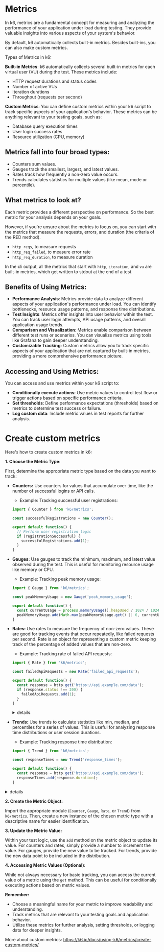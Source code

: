 # Metrics

In k6, metrics are a fundamental concept for measuring and analyzing the performance of your application under load during testing. They provide valuable insights into various aspects of your system's behavior.

By default, k6 automatically collects built-in metrics. Besides built-ins, you can also make custom metrics.

Types of Metrics in k6:

**Built-in Metrics**: k6 automatically collects several built-in metrics for each virtual user (VU) during the test. These metrics include:
- HTTP request durations and status codes
- Number of active VUs
- Iteration durations
- Throughput (requests per second)

**Custom Metrics**: You can define custom metrics within your k6 script to track specific aspects of your application's behavior. These metrics can be  anything relevant to your testing goals, such as:
- Database query execution times
- User login success rates
- Resource utilization (CPU, memory)

## Metrics fall into four broad types:

- Counters sum values.
- Gauges track the smallest, largest, and latest values.
- Rates track how frequently a non-zero value occurs.
- Trends calculates statistics for multiple values (like mean, mode or percentile).

## What metrics to look at?
Each metric provides a different perspective on performance. So the best metric for your analysis depends on your goals.

However, if you're unsure about the metrics to focus on, you can start with the metrics that measure the requests, errors, and duration (the criteria of the RED method).

- `http_reqs`, to measure requests
- `http_req_failed`, to measure error rate
- `http_req_duration`, to measure duration


In the cli output, all the metrics that start with `http`, `iteration`, and `vu` are built-in metrics, which get written to stdout at the end of a test. 

## Benefits of Using Metrics:

- **Performance Analysis**: Metrics provide data to analyze different aspects of your application's performance under load. You can identify bottlenecks, resource usage patterns, and response time distributions.
- **Test Insights**: Metrics offer insights into user behavior within the test. You can track user login attempts, API usage patterns, and overall application usage trends.
- **Comparison and Visualization**: Metrics enable comparison between different test runs or scenarios. You can visualize metrics using tools like Grafana to gain deeper understanding.
- **Customizable Tracking**: Custom metrics allow you to track specific aspects of your application that are not captured by built-in metrics, providing a more comprehensive performance picture.

## Accessing and Using Metrics:

You can access and use metrics within your k6 script to:

- **Conditionally execute actions**: Use metric values to control test flow or trigger actions based on specific performance criteria.
- **Set thresholds**: Define performance expectations (thresholds) based on metrics to determine test success or failure.
- **Log custom data**: Include metric values in test reports for further analysis.

# Create custom metrics

Here's how to create custom metrics in k6:

**1. Choose the Metric Type:**

First, determine the appropriate metric type based on the data you want to track:

* **Counters:** Use counters for values that accumulate over time, like the number of successful logins or API calls.
    * Example: Tracking successful user registrations:

    ```javascript
    import { Counter } from 'k6/metrics';

    const successfulRegistrations = new Counter();

    export default function() {
      // Perform user registration logic
      if (registrationSuccessful) {
        successfulRegistrations.add(1);
      }
    }
    ```

* **Gauges:** Use gauges to track the minimum, maximum, and latest value observed during the test. This is useful for monitoring resource usage like memory or CPU.
    * Example: Tracking peak memory usage:

    ```javascript
    import { Gauge } from 'k6/metrics';

    const peakMemoryUsage = new Gauge('peak_memory_usage');

    export default function() {
      const currentUsage = process.memoryUsage().heapUsed / 1024 / 1024;
      peakMemoryUsage.add(Math.max(peakMemoryUsage.get() || 0, currentUsage));
    }
    ```

* **Rates:** Use rates to measure the frequency of non-zero values. These are good for tracking events that occur repeatedly, like failed requests per second.
    Rate is an object for representing a custom metric keeping track of the percentage of added values that are non-zero.
    * Example: Tracking rate of failed API requests:

    ```javascript
    import { Rate } from 'k6/metrics';

    const failedApiRequests = new Rate('failed_api_requests');

    export default function() {
      const response = http.get('https://api.example.com/data');
      if (response.status !== 200) {
        failedApiRequests.add(1);
      }
    }
    ```

    <details>
      <summary>details</summary>

      <table border="1">
        <thead>
          <tr>
            <th>PARAMETER</th>
            <th>TYPE</th>
            <th>DESCRIPTION</th>
          </tr>
        </thead>
        <tbody>
          <tr>
            <td>name</td> 
            <td>string</td>
            <td>The name of the custom metric.</td>
          </tr>
        </tbody>
      </table>

      `Rate.add(value, [tags])` -	Add a value to the rate metric.

      ### Rate usage in Thresholds
      When Rate is used in a threshold expression, the variable must be called rate (lower case). For example:

      - rate < 0.1 // less than 10%
      - rate >= 0.9 // more or equal to 90%
      - The value of the rate variable ranges between 0.00 and 1.00.

    _________
    </details> 

* **Trends:** Use trends to calculate statistics like min, median, and percentiles for a series of values. This is useful for analyzing response time distributions or user session durations.
    * Example: Tracking response time distribution:

    ```javascript
    import { Trend } from 'k6/metrics';

    const responseTimes = new Trend('response_times');

    export default function() {
      const response = http.get('https://api.example.com/data');
      responseTimes.add(response.duration);
    }
    ```
    

<details>
  <summary>details</summary>

### Trend usage in Thresholds
  When Trend is used in a threshold expression, there are a range of variables that can be used.

  - `avg` for average
  - `min` for minimum
  - `max` for maximum
  - `med` for median
  - `p(N)` for specific percentile. N is a number between 0.0 and 100.0 meaning the percentile value to look at, e.g. `p(99.99)` means the 99.99th percentile.

  The unit of these variables and functions are all in milliseconds.

### Example threshold expressions:
- `p(95) < 400` // 95% of requests must finish below 400ms
- `p(99) < 1000` // 99% of requests must finish within 1s.
- `p(50) < 200` // half of requests must finish within 200ms.
- `max < 3000` // the slowest request must finish within 3s.

| :warning: Don't use min and max in thresholds|
|:----------------------------|
|We don't recommend using min and max for specifying thresholds because these values represent outliers. Use percentiles instead. |


</details>  

**2. Create the Metric Object:**

Import the appropriate module (`Counter`, `Gauge`, `Rate`, or `Trend`) from `k6/metrics`. Then, create a new instance of the chosen metric type with a descriptive name for easier identification.

**3. Update the Metric Value:**

Within your test logic, use the `add` method on the metric object to update its value. For counters and rates, simply provide a number to increment the value. For gauges, provide the new value to be tracked. For trends, provide the new data point to be included in the distribution.

**4. Accessing Metric Values (Optional):**

While not always necessary for basic tracking, you can access the current value of a metric using the `get` method. This can be useful for conditionally executing actions based on metric values.

**Remember:**

* Choose a meaningful name for your metric to improve readability and understanding.
* Track metrics that are relevant to your testing goals and application behavior.
* Utilize these metrics for further analysis, setting thresholds, or logging data for deeper insights.

More about custom metrics: https://k6.io/docs/using-k6/metrics/create-custom-metrics/ 
